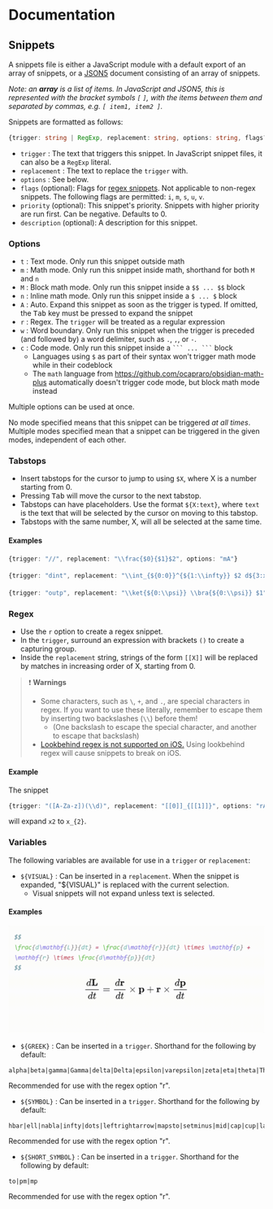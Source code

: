 # Documentation
## Snippets

A snippets file is either a JavaScript module with a default export of an array of snippets, or a [JSON5](https://json5.org/) document consisting of an array of snippets.

_Note: an **array** is a list of items. In JavaScript and JSON5, this is represented with the bracket symbols `[` `]`, with the items between them and separated by commas, e.g. `[ item1, item2 ]`._

Snippets are formatted as follows:

```typescript
{trigger: string | RegExp, replacement: string, options: string, flags?: string, description?: string, priority?: number}
```

- `trigger` : The text that triggers this snippet. In JavaScript snippet files, it can also be a `RegExp` literal.
- `replacement` : The text to replace the `trigger` with.
- `options` : See below.
- `flags` (optional): Flags for [regex snippets](#regex). Not applicable to non-regex snippets. The following flags are permitted: `i`, `m`, `s`, `u`, `v`.
- `priority` (optional): This snippet's priority. Snippets with higher priority are run first. Can be negative. Defaults to 0.
- `description` (optional): A description for this snippet.

### Options
- `t` : Text mode. Only run this snippet outside math
- `m` : Math mode. Only run this snippet inside math, shorthand for both `M` and `n`
- `M` : Block math mode. Only run this snippet inside a `$$ ... $$` block
- `n` : Inline math mode. Only run this snippet inside a `$ ... $` block
- `A` : Auto. Expand this snippet as soon as the trigger is typed. If omitted, the <kbd>Tab</kbd> key must be pressed to expand the snippet
- `r` : Regex. The `trigger` will be treated as a regular expression
- `w` : Word boundary. Only run this snippet when the trigger is preceded (and followed by) a word delimiter, such as `.`, `,`, or `-`.
- `c` : Code mode. Only run this snippet inside a ```` ``` ... ``` ```` block
	- Languages using `$` as part of their syntax won't trigger math mode while in their codeblock
	- The `math` language from https://github.com/ocapraro/obsidian-math-plus automatically doesn't trigger code mode, but block math mode instead

Multiple options can be used at once.

No mode specified means that this snippet can be triggered _at all times_. Multiple modes specified mean that a snippet can be triggered in the given modes, independent of each other.

### Tabstops
- Insert tabstops for the cursor to jump to using `$X`, where X is a number starting from 0.
- Pressing <kbd>Tab</kbd> will move the cursor to the next tabstop.
- Tabstops can have placeholders. Use the format `${X:text}`, where `text` is the text that will be selected by the cursor on moving to this tabstop.
- Tabstops with the same number, X, will all be selected at the same time.

#### Examples
```typescript
{trigger: "//", replacement: "\\frac{$0}{$1}$2", options: "mA"}

{trigger: "dint", replacement: "\\int_{${0:0}}^{${1:\\infty}} $2 d${3:x}", options: "mA"}

{trigger: "outp", replacement: "\\ket{${0:\\psi}} \\bra{${0:\\psi}} $1", options: "mA"}
```


### Regex
- Use the `r` option to create a regex snippet.
- In the `trigger`, surround an expression with brackets `()` to create a capturing group.
- Inside the `replacement` string, strings of the form `[[X]]` will be replaced by matches in increasing order of X, starting from 0.


> ❗ **Warnings**
> - Some characters, such as `\`, `+`, and `.`, are special characters in regex. If you want to use these literally, remember to escape them by inserting two backslashes (`\\`) before them!
>   - (One backslash to escape the special character, and another to escape that backslash)
> - [Lookbehind regex is not supported on iOS.](https://github.com/bicarlsen/obsidian_image_caption/issues/4#issuecomment-982982629) Using lookbehind regex will cause snippets to break on iOS.

#### Example
The snippet
```typescript
{trigger: "([A-Za-z])(\\d)", replacement: "[[0]]_{[[1]]}", options: "rA"}
```
will expand `x2` to `x_{2}`.


### Variables
The following variables are available for use in a `trigger` or `replacement`:

- `${VISUAL}` : Can be inserted in a `replacement`. When the snippet is expanded, "${VISUAL}" is replaced with the current selection.
	- Visual snippets will not expand unless text is selected.

#### Examples
![visual snippets](gifs/visual_snippets.gif)


- `${GREEK}` : Can be inserted in a `trigger`. Shorthand for the following by default:

```
alpha|beta|gamma|Gamma|delta|Delta|epsilon|varepsilon|zeta|eta|theta|Theta|iota|kappa|lambda|Lambda|mu|nu|xi|Xi|pi|Pi|rho|sigma|Sigma|tau|upsilon|phi|Phi|chi|psi|Psi|omega|Omega
```

Recommended for use with the regex option "r".

- `${SYMBOL}` : Can be inserted in a `trigger`. Shorthand for the following by default:

```
hbar|ell|nabla|infty|dots|leftrightarrow|mapsto|setminus|mid|cap|cup|land|lor|subseteq|subset|implies|impliedby|iff|exists|equiv|square|neq|geq|leq|gg|ll|sim|simeq|approx|propto|cdot|oplus|otimes|times|star|perp|det|exp|ln|log|partial
```

Recommended for use with the regex option "r".

- `${SHORT_SYMBOL}` : Can be inserted in a `trigger`. Shorthand for the following by default:

```
to|pm|mp
```

Recommended for use with the regex option "r".
